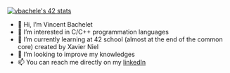 [![vbachele's 42 stats](https://badge42.vercel.app/api/v2/cl8wumpli01120gl1mig1an5b/stats?cursusId=21&coalitionId=11)](https://github.com/JaeSeoKim/badge42)
<!---
vbachele/vbachele is a ✨ special ✨ repository because its `README.md` (this file) appears on your GitHub profile.
You can click the Preview link to take a look at your changes.
--->
- 👋 Hi, I’m Vincent Bachelet
- 👀 I’m interested in C/C++ programmation languages 
- 🌱 I’m currently learning at 42 school (almost at the end of the common core) created by Xavier Niel
- 💞️ I’m looking to improve my knowledges
- 📫 You can reach me directly on my [linkedIn](https://www.linkedin.com/in/vcbachelet/)
